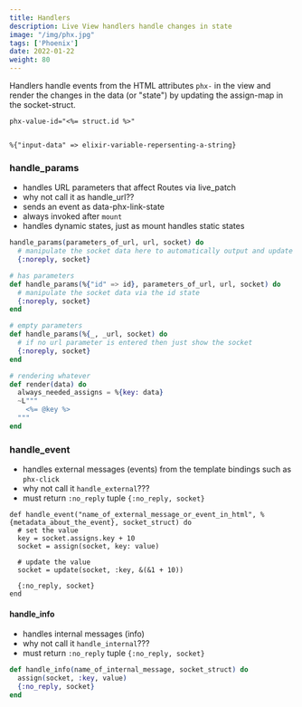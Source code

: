 ```yaml
---
title: Handlers
description: Live View handlers handle changes in state
image: "/img/phx.jpg"
tags: ['Phoenix']
date: 2022-01-22
weight: 80
---
```



Handlers handle events from the HTML attributes `phx-` in the view and render the changes in the data (or "state") by updating the assign-map in the socket-struct. 

```
phx-value-id="<%= struct.id %>"


%{"input-data" => elixir-variable-repersenting-a-string}
```


### handle_params

- handles URL parameters that affect Routes via live_patch
- why not call it as handle_url??
- sends an event as data-phx-link-state
- always invoked after `mount`
- handles dynamic states, just as mount handles static states

``` elixir
handle_params(parameters_of_url, url, socket) do 
  # manipulate the socket data here to automatically output and update the view
  {:noreply, socket}
```


``` elixir
# has parameters
def handle_params(%{"id" => id}, parameters_of_url, url, socket) do 
  # manipulate the socket data via the id state
  {:noreply, socket}
end

# empty parameters
def handle_params(%{_, _url, socket) do
  # if no url parameter is entered then just show the socket
  {:noreply, socket}
end

# rendering whatever
def render(data) do
  always_needed_assigns = %{key: data}
  ~L"""
    <%= @key %>
  """
end
```




### handle_event

- handles external messages (events) from the template bindings such as `phx-click`
- why not call it `handle_external`???
- must return `:no_reply` tuple `{:no_reply, socket}`


```
def handle_event("name_of_external_message_or_event_in_html", %{metadata_about_the_event}, socket_struct) do
  # set the value
  key = socket.assigns.key + 10
  socket = assign(socket, key: value)

  # update the value
  socket = update(socket, :key, &(&1 + 10))

  {:no_reply, socket}
end 
```



#### handle_info

- handles internal messages (info) 
- why not call it `handle_internal`???
- must return `:no_reply` tuple `{:no_reply, socket}`


``` elixir
def handle_info(name_of_internal_message, socket_struct) do
  assign(socket, :key, value)
  {:no_reply, socket}
end 
```


